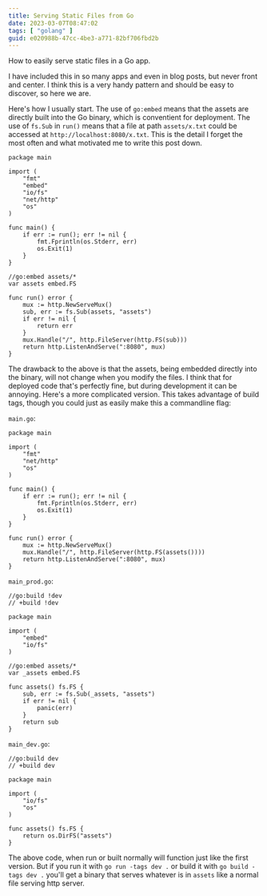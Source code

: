 ```yaml
---
title: Serving Static Files from Go
date: 2023-03-07T08:47:02
tags: [ "golang" ]
guid: e020988b-47cc-4be3-a771-82bf706fbd2b
---
```

How to easily serve static files in a Go app.

<!--more-->

I have included this in so many apps and even in blog posts, but never front
and center.  I think this is a very handy pattern and should be easy to
discover, so here we are.

Here's how I usually start.  The use of `go:embed` means that the assets are
directly built into the Go binary, which is conventient for deployment.  The
use of `fs.Sub` in `run()` means that a file at path `assets/x.txt` could be
accessed at `http://localhost:8080/x.txt`.  This is the detail I forget the
most often and what motivated me to write this post down.

```golang
package main

import (
	"fmt"
	"embed"
	"io/fs"
	"net/http"
	"os"
)

func main() {
	if err := run(); err != nil {
		fmt.Fprintln(os.Stderr, err)
		os.Exit(1)
	}
}

//go:embed assets/*
var assets embed.FS

func run() error {
	mux := http.NewServeMux()
	sub, err := fs.Sub(assets, "assets")
	if err != nil {
		return err
	}
	mux.Handle("/", http.FileServer(http.FS(sub)))
	return http.ListenAndServe(":8080", mux)
}
```

The drawback to the above is that the assets, being embedded directly into the
binary, will not change when you modify the files.  I think that for deployed
code that's perfectly fine, but during development it can be annoying.  Here's
a more complicated version.  This takes advantage of build tags, though you could
just as easily make this a commandline flag:

`main.go`:

```golang
package main

import (
	"fmt"
	"net/http"
	"os"
)

func main() {
	if err := run(); err != nil {
		fmt.Fprintln(os.Stderr, err)
		os.Exit(1)
	}
}

func run() error {
	mux := http.NewServeMux()
	mux.Handle("/", http.FileServer(http.FS(assets())))
	return http.ListenAndServe(":8080", mux)
}
```

`main_prod.go`:

```golang
//go:build !dev
// +build !dev

package main

import (
	"embed"
	"io/fs"
)

//go:embed assets/*
var _assets embed.FS

func assets() fs.FS {
	sub, err := fs.Sub(_assets, "assets")
	if err != nil {
		panic(err)
	}
	return sub
}
```

`main_dev.go`:

```golang
//go:build dev
// +build dev

package main

import (
	"io/fs"
	"os"
)

func assets() fs.FS {
	return os.DirFS("assets")
}
```

The above code, when run or built normally will function just like the first
version.  But if you run it with `go run -tags dev .` or build it with `go
build -tags dev .` you'll get a binary that serves whatever is in `assets` like
a normal file serving http server.
